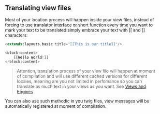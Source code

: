 
## Translating view files
Most of your location process will happen inside your view files, instead of forcing to use translator interface
or short function every time you want to mark your text to be translated simply embrace your text with [[ and ]]
characters:

```php
<extends:layouts.basic title="[[This is our title]]"/>

<block:content>
    [[Hello World!]]
</block:content>
```

> Attention, translation process of your view file will happen at moment of compilation and will use different cached
versions for different locales, meaning are you not limited in perfomance so you can translate as much text in your views
as you want. See [Views and Engines](/components/views.md)

You can also use such methodic in you twig files, view messages will be automatically registered at moment of compilation.
